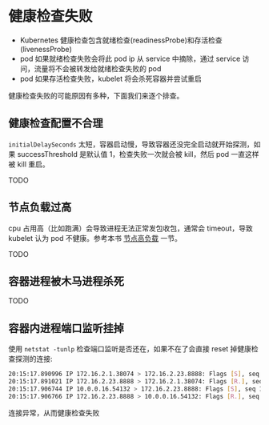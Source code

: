 # 健康检查失败

* Kubernetes 健康检查包含就绪检查\(readinessProbe\)和存活检查\(livenessProbe\)
* pod 如果就绪检查失败会将此 pod ip 从 service 中摘除，通过 service 访问，流量将不会被转发给就绪检查失败的 pod
* pod 如果存活检查失败，kubelet 将会杀死容器并尝试重启

健康检查失败的可能原因有多种，下面我们来逐个排查。

## 健康检查配置不合理

`initialDelaySeconds` 太短，容器启动慢，导致容器还没完全启动就开始探测，如果 successThreshold 是默认值 1，检查失败一次就会被 kill，然后 pod 一直这样被 kill 重启。

TODO

## 节点负载过高

cpu 占用高（比如跑满）会导致进程无法正常发包收包，通常会 timeout，导致 kubelet 认为 pod 不健康。参考本书 [节点高负载](https://github.com/imroc/kubernetes-practice-guide/tree/e375974b6b4d8a6bda007b50c3894825bce26932/troubleshooting/node/high-load-on-node.html) 一节。

TODO

## 容器进程被木马进程杀死

TODO

## 容器内进程端口监听挂掉

使用 `netstat -tunlp` 检查端口监听是否还在，如果不在了会直接 reset 掉健康检查探测的连接:

```bash
20:15:17.890996 IP 172.16.2.1.38074 > 172.16.2.23.8888: Flags [S], seq 96880261, win 14600, options [mss 1424,nop,nop,sackOK,nop,wscale 7], length 0
20:15:17.891021 IP 172.16.2.23.8888 > 172.16.2.1.38074: Flags [R.], seq 0, ack 96880262, win 0, length 0
20:15:17.906744 IP 10.0.0.16.54132 > 172.16.2.23.8888: Flags [S], seq 1207014342, win 14600, options [mss 1424,nop,nop,sackOK,nop,wscale 7], length 0
20:15:17.906766 IP 172.16.2.23.8888 > 10.0.0.16.54132: Flags [R.], seq 0, ack 1207014343, win 0, length 0
```

连接异常，从而健康检查失败

